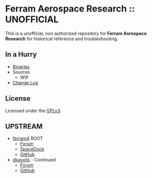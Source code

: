 # Ferram Aerospace Research :: UNOFFICIAL

This is a unofficial, non authorized repository for **Ferram Asrospace Research** for historical reference and troubleshooting.


## In a Hurry
* [Binaries](https://github.com/net-lisias-ksph/Ferram-Aerospace-Research/tree/Archive)
* Sources
	+ WiP
* [Change Log](./CHANGE_LOG.md)


## License

Licensed under the [GPLv3](https://www.gnu.org/licenses/gpl-3.0.en.html).


## UPSTREAM

* [ferram4](https://forum.kerbalspaceprogram.com/index.php?/profile/21328-ferram4/) ROOT
	+ [Forum](https://forum.kerbalspaceprogram.com/index.php?/topic/19321-*)
	+ [SpaceDock](https://spacedock.info/mod/151/Ferram%20Aerospace%20Research)
	+ [GitHub](https://github.com/ferram4/Ferram-Aerospace-Research)
* [dkavolis](https://forum.kerbalspaceprogram.com/index.php?/profile/192697-dkavolis/) - Continued
	+ [Forum](https://forum.kerbalspaceprogram.com/index.php?/topic/179445-*)
	+ [GitHub](https://github.com/dkavolis/Ferram-Aerospace-Research)
